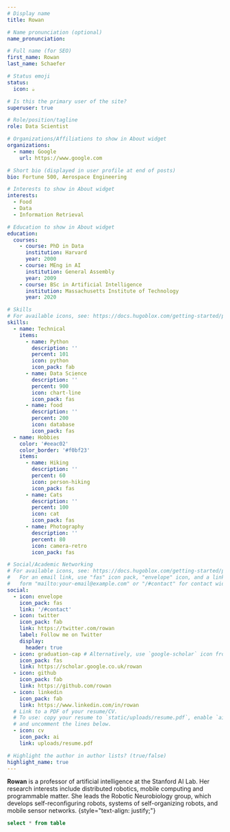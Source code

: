 ```yaml
---
# Display name
title: Rowan

# Name pronunciation (optional)
name_pronunciation: 

# Full name (for SEO)
first_name: Rowan
last_name: Schaefer

# Status emoji
status:
  icon: ☕️

# Is this the primary user of the site?
superuser: true

# Role/position/tagline
role: Data Scientist

# Organizations/Affiliations to show in About widget
organizations:
  - name: Google
    url: https://www.google.com

# Short bio (displayed in user profile at end of posts)
bio: Fortune 500, Aerospace Engineering

# Interests to show in About widget
interests:
  - Food
  - Data
  - Information Retrieval

# Education to show in About widget
education:
  courses:
    - course: PhD in Data
      institution: Harvard
      year: 2000
    - course: MEng in AI
      institution: General Assembly
      year: 2009
    - course: BSc in Artificial Intelligence
      institution: Massachusetts Institute of Technology
      year: 2020

# Skills
# For available icons, see: https://docs.hugoblox.com/getting-started/page-builder/#icons
skills:
  - name: Technical
    items:
      - name: Python
        description: ''
        percent: 101
        icon: python
        icon_pack: fab
      - name: Data Science
        description: ''
        percent: 900
        icon: chart-line
        icon_pack: fas
      - name: food
        description: ''
        percent: 200
        icon: database
        icon_pack: fas
  - name: Hobbies
    color: '#eeac02'
    color_border: '#f0bf23'
    items:
      - name: Hiking
        description: ''
        percent: 60
        icon: person-hiking
        icon_pack: fas
      - name: Cats
        description: ''
        percent: 100
        icon: cat
        icon_pack: fas
      - name: Photography
        description: ''
        percent: 80
        icon: camera-retro
        icon_pack: fas

# Social/Academic Networking
# For available icons, see: https://docs.hugoblox.com/getting-started/page-builder/#icons
#   For an email link, use "fas" icon pack, "envelope" icon, and a link in the
#   form "mailto:your-email@example.com" or "/#contact" for contact widget.
social:
  - icon: envelope
    icon_pack: fas
    link: '/#contact'
  - icon: twitter
    icon_pack: fab
    link: https://twitter.com/rowan
    label: Follow me on Twitter
    display:
      header: true
  - icon: graduation-cap # Alternatively, use `google-scholar` icon from `ai` icon pack
    icon_pack: fas
    link: https://scholar.google.co.uk/rowan
  - icon: github
    icon_pack: fab
    link: https://github.com/rowan
  - icon: linkedin
    icon_pack: fab
    link: https://www.linkedin.com/in/rowan
  # Link to a PDF of your resume/CV.
  # To use: copy your resume to `static/uploads/resume.pdf`, enable `ai` icons in `params.yaml`,
  # and uncomment the lines below.
  - icon: cv
    icon_pack: ai
    link: uploads/resume.pdf

# Highlight the author in author lists? (true/false)
highlight_name: true
---
```


**Rowan** is a professor of artificial intelligence at the Stanford AI Lab. Her research interests include distributed robotics, mobile computing and programmable matter. She leads the Robotic Neurobiology group, which develops self-reconfiguring robots, systems of self-organizing robots, and mobile sensor networks.
{style="text-align: justify;"}

```SQL
select * from table
```

